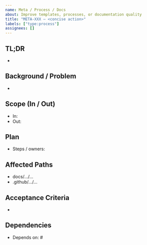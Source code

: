 ```yaml
---
name: Meta / Process / Docs
about: Improve templates, processes, or documentation quality
title: "META-XXX — <concise action>"
labels: ["type:process"]
assignees: []
---
```


## TL;DR
- 

## Background / Problem
- 

## Scope (In / Out)
- In:
- Out:

## Plan
- Steps / owners:

## Affected Paths
- docs/.../...
- .github/.../...

## Acceptance Criteria
- 

## Dependencies
- Depends on: #

